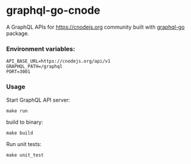 # graphql-go-cnode

A GraphQL APIs for https://cnodejs.org community built with [graphql-go](https://github.com/graphql-go/graphql) package.

### Environment variables:
```
API_BASE_URL=https://cnodejs.org/api/v1
GRAPHQL_PATH=/graphql
PORT=3001
```

### Usage

Start GraphQL API server:
```
make run
```

build to binary:
```
make build
```

Run unit tests:
```
make unit_test
```

